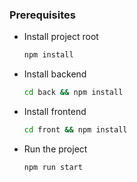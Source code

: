 ### Prerequisites
* Install project root
  ```sh
  npm install
  ```
* Install backend
  ```sh
  cd back && npm install
  ```
* Install frontend
  ```sh
  cd front && npm install
  ```

* Run the project
  ```sh
  npm run start
  ```